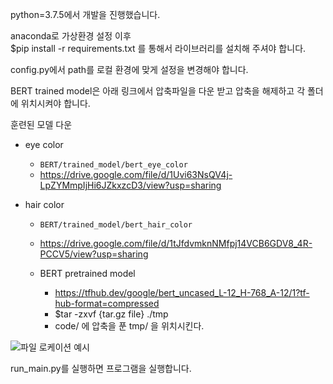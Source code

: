 python=3.7.5에서 개발을 진행했습니다.

anaconda로 가상환경 설정 이후  
$pip install -r requirements.txt 를 통해서 라이브러리를 설치해 주셔야 합니다.

config.py에서 path를 로컬 환경에 맞게 설정을 변경해야 합니다.

BERT trained model은 아래 링크에서 압축파일을 다운 받고 압축을 해제하고 각 폴더에 위치시켜야 합니다.

훈련된 모델 다운

- eye color

  - `BERT/trained_model/bert_eye_color`
  - https://drive.google.com/file/d/1Uvi63NsQV4j-LpZYMmpIjHi6JZkxzcD3/view?usp=sharing

- hair color

  - `BERT/trained_model/bert_hair_color`
  - https://drive.google.com/file/d/1tJfdvmknNMfpj14VCB6GDV8_4R-PCCV5/view?usp=sharing

  - BERT pretrained model
    - https://tfhub.dev/google/bert_uncased_L-12_H-768_A-12/1?tf-hub-format=compressed
    - $tar -zxvf {tar.gz file} ./tmp
    - code/ 에 압축을 푼 tmp/ 을 위치시킨다.

![파일 로케이션 예시](image.png)

run_main.py를 실행하면 프로그램을 실행합니다.
